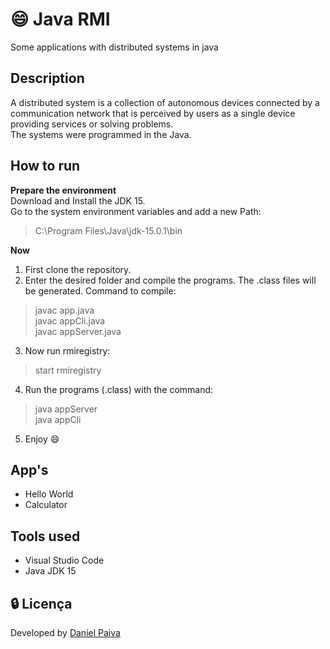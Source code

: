 # :smile: Java RMI
Some applications with distributed systems in java

## Description
A distributed system is a collection of autonomous devices connected by a communication network that is perceived by users as a single device providing services or solving problems.<br>
The systems were programmed in the Java.

## How to run

<strong>Prepare the environment</strong><br>
Download and Install the JDK 15.<br>
Go to the system environment variables and add a new Path:
> C:\Program Files\Java\jdk-15.0.1\bin

<strong>Now</strong>
1. First clone the repository.
2. Enter the desired folder and compile the programs. The .class files will be generated. Command to compile: 
> javac app.java<br>
> javac appCli.java<br>
> javac appServer.java<br>
3. Now run rmiregistry:
> start rmiregistry
4. Run the programs (.class) with the command:
> java appServer<br>
> java appCli<br>
5. Enjoy :smile:


## App's
- Hello World
- Calculator

## Tools used

- Visual Studio Code
- Java JDK 15

## :lock: Licença

Developed by <a href="https://www.linkedin.com/in/danhpaiva/">Daniel Paiva</a>
